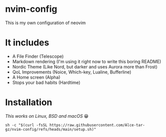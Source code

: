 # nvim-config
This is my own configuration of neovim
# It includes
- A File Finder (Telescope)
- Markdown rendering (I'm using it right now to write this boring README)
- Nordic Theme (Like Nord, but darker and uses Aurora more than Frost)
- QoL Improvements (Noice, Which-key, Lualine, Bufferline)
- A Home screen (Alpha)
- Stops your bad habits (Hardtime)
# Installation
*This works on Linux, BSD and macOS* :grin:   

```
sh -c "$(curl -fsSL https://raw.githubusercontent.com/Alce-tar-gz/nvim-config/refs/heads/main/setup.sh)"
```



